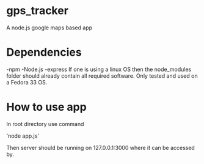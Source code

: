 # gps_tracker
A node.js google maps based app

# Dependencies
  -npm
  -Node.js
  -express
  If one is using a linux OS then the node_modules folder should already contain all required software.
  Only tested and used on a Fedora 33 OS.

# How to use app
In root directory use command

  'node app.js'

Then server should be running on 127.0.0.1:3000 where it can be accessed by.
